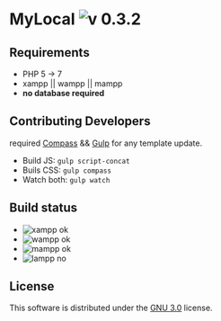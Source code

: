 # MyLocal ![v 0.3.2](https://img.shields.io/badge/version-0.3.2_alpha-blue.svg)

## Requirements
* PHP 5 -> 7
* xampp || wampp || mampp
* **no database required**

## Contributing Developers
required [Compass](http://compass-style.org/) && [Gulp](https://www.npmjs.com/package/gulp-install) for any template update.

* Build JS: `gulp script-concat`
* Buils CSS: `gulp compass`
* Watch both: `gulp watch`

## Build status

* ![xampp ok](https://img.shields.io/badge/XAMPP_Build-passing-brightgreen.svg)
* ![wampp ok](https://img.shields.io/badge/WAMPP_Build-passing-brightgreen.svg)
* ![mampp ok](https://img.shields.io/badge/MAMPP_Build-passing-brightgreen.svg)
* ![lampp no](https://img.shields.io/badge/MAMPP_Build-unknow-lightgrey.svg)

## License

This software is distributed under the [GNU 3.0](./license.md) license.
